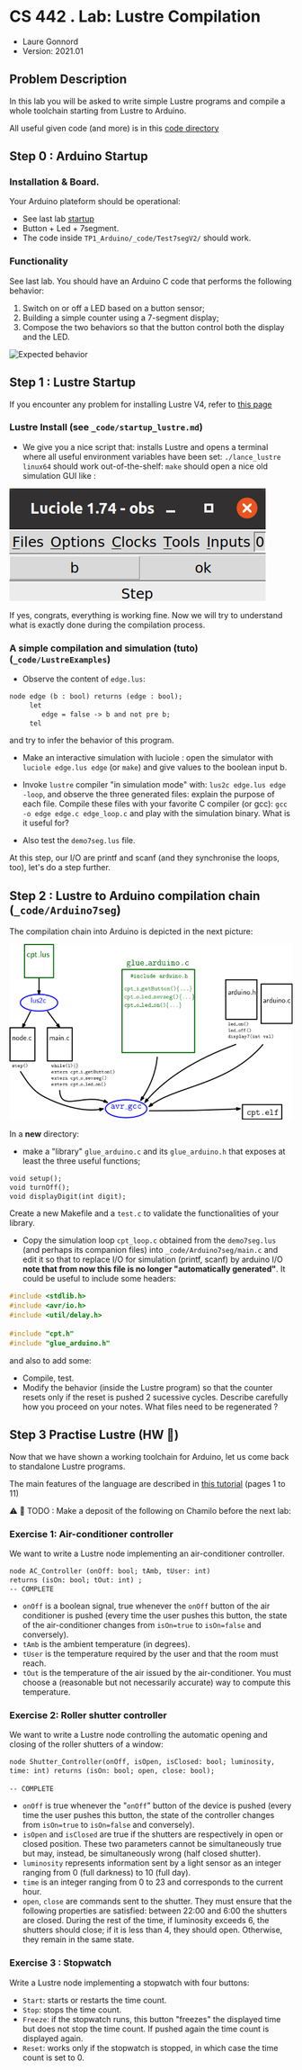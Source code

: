 # CS 442 . Lab: Lustre Compilation

  * Laure Gonnord
  * Version: 2021.01

## Problem Description 

In this lab you will be asked to write simple Lustre programs and compile a whole toolchain starting from Lustre to Arduino.

All useful given code (and more) is in this [code directory](_code/)

## Step 0 : Arduino Startup

### Installation & Board.

Your Arduino plateform should be operational:
* See last lab [startup](../TP1_Arduino/_startup-arduino.md)
* Button + Led + 7segment.
* The code inside `TP1_Arduino/_code/Test7segV2/` should work.

### Functionality

See last lab. You should have an Arduino C code that performs the following behavior:
  1. Switch on or off a LED based on a button sensor;
  2. Building a simple counter using a 7-segment display;
  3. Compose the two behaviors so that the button control both the display and the LED.

![Expected behavior](figs/expected_behavior_cr10.png)


## Step 1 : Lustre Startup 

If you encounter any problem for installing Lustre V4, refer to [this page](https://www-verimag.imag.fr/DIST-TOOLS/SYNCHRONE/lustre-v4/distrib/index.html)


### Lustre Install (see `_code/startup_lustre.md`)

* We give you a nice script that: installs Lustre and opens a terminal where all useful environment variables have been set:  `./lance_lustre linux64` should work out-of-the-shelf: `make` should open a nice old simulation GUI like : 

![Luciole GUI](figs/luciole.png)

If yes, congrats, everything is working fine. Now we will try to understand what is exactly done during the compilation process.

### A simple compilation  and simulation (tuto) (`_code/LustreExamples`)

* Observe the content of  `edge.lus`:

```Lustre
node edge (b : bool) returns (edge : bool);
     let
        edge = false -> b and not pre b;
     tel
```
and try to infer the behavior of this program.

* Make an interactive simulation with luciole :  open the simulator with `luciole edge.lus edge` (or `make`) and give values to the boolean input b. 

* Invoke `lustre` compiler "in simulation mode" with: `lus2c edge.lus edge -loop`, and observe the three generated files: explain the purpose of each file. Compile these files with your favorite C compiler (or gcc): `gcc -o edge edge.c edge_loop.c` and play with the simulation binary. What is it useful for?

* Also test the `demo7seg.lus` file.

At this step, our I/O are printf and scanf (and they synchronise the loops, too), let's do a step further.

## Step 2 : Lustre to Arduino compilation chain (`_code/Arduino7seg`)

The compilation chain into Arduino is depicted in the next picture:

![Compilation Chain](figs/compilChainLustre.png)

In a **new**  directory:
* make a "library" `glue_arduino.c` and its `glue_arduino.h` that exposes at least the three useful functions; 
```
void setup();
void turnOff();
void displayDigit(int digit);
```
Create a new Makefile and a `test.c` to validate the functionalities of your library.
* Copy the simulation loop `cpt_loop.c` obtained from the `demo7seg.lus` (and perhaps its companion files) into `_code/Arduino7seg/main.c` and edit it so that to replace I/O for simulation (printf, scanf) by arduino I/O **note that from now this file is no longer "automatically generated"**. It could be useful to include some headers:
```C
#include <stdlib.h>
#include <avr/io.h>
#include <util/delay.h>

#include "cpt.h"
#include "glue_arduino.h"
```
and also to add some:
* Compile, test.
* Modify the behavior (inside the Lustre program) so that the counter resets only if the reset is pushed 2 sucessive cycles. Describe carefully how you proceed on your notes. What files need to be regenerated ?

## Step 3 Practise Lustre (HW :pencil:)

Now that we have shown a working toolchain for Arduino, let us come back to standalone Lustre programs. 

The main features of the language are described in [this tutorial](https://www-verimag.imag.fr/DIST-TOOLS/SYNCHRONE/lustre-v4/distrib/lustre_tutorial.pdf) (pages 1 to 11)

:warning:  :pencil: TODO : Make a deposit of the following on Chamilo before the next lab:

### Exercise 1: Air-conditioner controller

We want to write a Lustre node implementing an air-conditioner controller.
```Lustre
node AC_Controller (onOff: bool; tAmb, tUser: int)
returns (isOn: bool; tOut: int) ;
-- COMPLETE
```

* `onOff` is a boolean signal, true whenever the `onOff` button of the air conditioner is pushed (every time the user pushes this button, the state of the air-conditioner changes from `isOn=true` to `isOn=false` and conversely).
* `tAmb` is the ambient temperature (in degrees).
* `tUser` is the temperature required by the user and that the room must reach.
* `tOut` is the temperature of the air issued by the air-conditioner. You must choose a (reasonable but not necessarily accurate) way to compute this temperature.

 

### Exercise 2: Roller shutter controller

We want to write a Lustre node controlling the automatic opening and closing of the roller shutters of a window:
```Lustre
node Shutter_Controller(onOff, isOpen, isClosed: bool; luminosity, time: int) returns (isOn: bool; open, close: bool); 

-- COMPLETE
```
 
* `onOff` is true whenever the "`onOff`" button of the device is pushed (every time the user pushes this button, the state of the controller changes from `isOn=true` to `isOn=false` and conversely).
* `isOpen` and `isClosed` are true if the shutters are respectively in open or closed position. These two parameters cannot be simultaneously true but may, instead, be simultaneously wrong (half closed shutter).
* `luminosity` represents information sent by a light sensor as an integer ranging from 0 (full darkness) to 10 (full day).
* `time` is an integer ranging from 0 to 23 and corresponds to the current hour.
* `open`, `close` are commands sent to the shutter. They must ensure that the following properties are satisfied: between 22:00 and 6:00 the shutters are closed. During the rest of the time, if luminosity exceeds 6, the shutters should close; if it is less than 4, they should open. Otherwise, they remain in the same state.
 

### Exercise 3 : Stopwatch

Write a Lustre node implementing a stopwatch with four buttons:
* `Start`: starts or restarts the time count.
* `Stop`: stops the time count.
* `Freeze`: if the stopwatch runs, this button "freezes" the displayed time but does not stop the time count. If pushed again the time count is displayed again.
* `Reset`: works only if the stopwatch is stopped, in which case the time count is set to 0.
